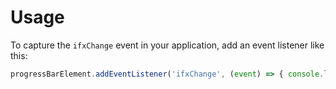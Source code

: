 # Usage

To capture the ```ifxChange``` event in your application, add an event listener like this:

```javascript
progressBarElement.addEventListener('ifxChange', (event) => { console.log('Percentage:', event.detail); });
```
